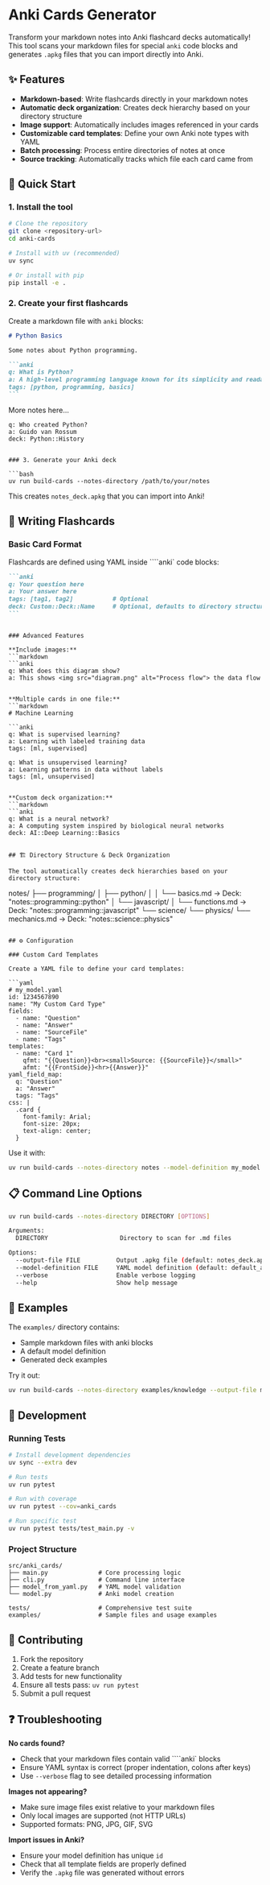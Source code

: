 # Anki Cards Generator

Transform your markdown notes into Anki flashcard decks automatically! This tool scans your markdown files for special `anki` code blocks and generates `.apkg` files that you can import directly into Anki.

## ✨ Features

- **Markdown-based**: Write flashcards directly in your markdown notes
- **Automatic deck organization**: Creates deck hierarchy based on your directory structure
- **Image support**: Automatically includes images referenced in your cards
- **Customizable card templates**: Define your own Anki note types with YAML
- **Batch processing**: Process entire directories of notes at once
- **Source tracking**: Automatically tracks which file each card came from

## 🚀 Quick Start

### 1. Install the tool

```bash
# Clone the repository
git clone <repository-url>
cd anki-cards

# Install with uv (recommended)
uv sync

# Or install with pip
pip install -e .
```

### 2. Create your first flashcards

Create a markdown file with `anki` blocks:

````markdown
# Python Basics

Some notes about Python programming.

```anki
q: What is Python?
a: A high-level programming language known for its simplicity and readability
tags: [python, programming, basics]
```
````

More notes here...

```anki
q: Who created Python?
a: Guido van Rossum
deck: Python::History
```

````

### 3. Generate your Anki deck

```bash
uv run build-cards --notes-directory /path/to/your/notes
````

This creates `notes_deck.apkg` that you can import into Anki!

## 📝 Writing Flashcards

### Basic Card Format

Flashcards are defined using YAML inside ````anki` code blocks:

````markdown
```anki
q: Your question here
a: Your answer here
tags: [tag1, tag2]           # Optional
deck: Custom::Deck::Name     # Optional, defaults to directory structure
```
````

````

### Advanced Features

**Include images:**
```markdown
```anki
q: What does this diagram show?
a: This shows <img src="diagram.png" alt="Process flow"> the data flow
````

````

**Multiple cards in one file:**
```markdown
# Machine Learning

```anki
q: What is supervised learning?
a: Learning with labeled training data
tags: [ml, supervised]
````

```anki
q: What is unsupervised learning?
a: Learning patterns in data without labels
tags: [ml, unsupervised]
```

````

**Custom deck organization:**
```markdown
```anki
q: What is a neural network?
a: A computing system inspired by biological neural networks
deck: AI::Deep Learning::Basics
````

```

## 🏗️ Directory Structure & Deck Organization

The tool automatically creates deck hierarchies based on your directory structure:

```

notes/
├── programming/
│ ├── python/
│ │ └── basics.md → Deck: "notes::programming::python"
│ └── javascript/
│ └── functions.md → Deck: "notes::programming::javascript"
└── science/
└── physics/
└── mechanics.md → Deck: "notes::science::physics"

````

## ⚙️ Configuration

### Custom Card Templates

Create a YAML file to define your card templates:

```yaml
# my_model.yaml
id: 1234567890
name: "My Custom Card Type"
fields:
  - name: "Question"
  - name: "Answer"
  - name: "SourceFile"
  - name: "Tags"
templates:
  - name: "Card 1"
    qfmt: "{{Question}}<br><small>Source: {{SourceFile}}</small>"
    afmt: "{{FrontSide}}<hr>{{Answer}}"
yaml_field_map:
  q: "Question"
  a: "Answer"
  tags: "Tags"
css: |
  .card {
    font-family: Arial;
    font-size: 20px;
    text-align: center;
  }
````

Use it with:

```bash
uv run build-cards --notes-directory notes --model-definition my_model.yaml
```

## 📋 Command Line Options

```bash
uv run build-cards --notes-directory DIRECTORY [OPTIONS]

Arguments:
  DIRECTORY                    Directory to scan for .md files

Options:
  --output-file FILE          Output .apkg file (default: notes_deck.apkg)
  --model-definition FILE     YAML model definition (default: default_anki_model.yaml)
  --verbose                   Enable verbose logging
  --help                      Show help message
```

## 📁 Examples

The `examples/` directory contains:

- Sample markdown files with anki blocks
- A default model definition
- Generated deck examples

Try it out:

```bash
uv run build-cards --notes-directory examples/knowledge --output-file my_first_deck.apkg
```

## 🧪 Development

### Running Tests

```bash
# Install development dependencies
uv sync --extra dev

# Run tests
uv run pytest

# Run with coverage
uv run pytest --cov=anki_cards

# Run specific test
uv run pytest tests/test_main.py -v
```

### Project Structure

```
src/anki_cards/
├── main.py              # Core processing logic
├── cli.py               # Command line interface
├── model_from_yaml.py   # YAML model validation
└── model.py             # Anki model creation

tests/                   # Comprehensive test suite
examples/                # Sample files and usage examples
```

## 🤝 Contributing

1. Fork the repository
2. Create a feature branch
3. Add tests for new functionality
4. Ensure all tests pass: `uv run pytest`
5. Submit a pull request

## ❓ Troubleshooting

**No cards found?**

- Check that your markdown files contain valid ````anki` blocks
- Ensure YAML syntax is correct (proper indentation, colons after keys)
- Use `--verbose` flag to see detailed processing information

**Images not appearing?**

- Make sure image files exist relative to your markdown files
- Only local images are supported (not HTTP URLs)
- Supported formats: PNG, JPG, GIF, SVG

**Import issues in Anki?**

- Ensure your model definition has unique `id`
- Check that all template fields are properly defined
- Verify the `.apkg` file was generated without errors

